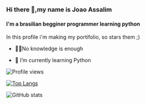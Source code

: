 ### Hi there 👋,my name is Joao Assalim
#### I'm a brasilian begginer programmer learning python
In this profile i'm making my portifolio, so stars them ;)

- :man_technologist:No knowledge is enough


- 🌱 I’m currently learning Python 

![Profile views](https://gpvc.arturio.dev/JoaoAssalim)  

[![Top Langs](https://github-readme-stats.vercel.app/api/top-langs/?username=JoaoAssalim)](https://github.com/anuraghazra/github-readme-stats)

![GitHub stats](https://github-readme-stats.vercel.app/api?username=JoaoAssalim&show_icons=true)  


